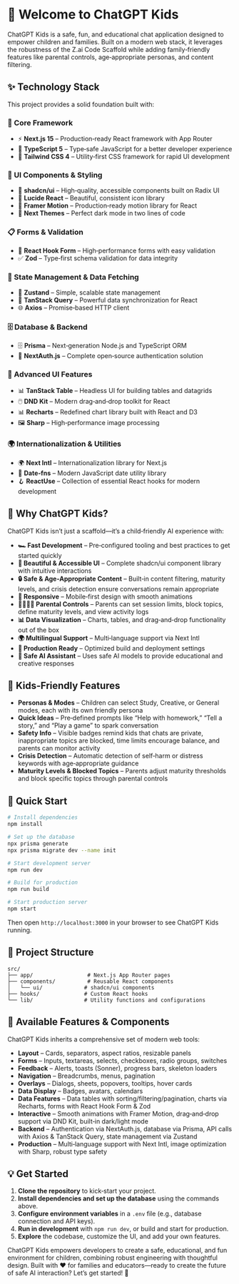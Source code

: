 

# 🚀 Welcome to ChatGPT Kids

ChatGPT Kids is a safe, fun, and educational chat application designed to empower children and families. Built on a modern web stack, it leverages the robustness of the Z.ai Code Scaffold while adding family‑friendly features like parental controls, age‑appropriate personas, and content filtering.

## ✨ Technology Stack

This project provides a solid foundation built with:

### 🎯 Core Framework

* ⚡ **Next.js 15** – Production‑ready React framework with App Router
* 📘 **TypeScript 5** – Type‑safe JavaScript for a better developer experience
* 🎨 **Tailwind CSS 4** – Utility‑first CSS framework for rapid UI development

### 🧩 UI Components & Styling

* 🧩 **shadcn/ui** – High‑quality, accessible components built on Radix UI
* 🎯 **Lucide React** – Beautiful, consistent icon library
* 🌈 **Framer Motion** – Production‑ready motion library for React
* 🎨 **Next Themes** – Perfect dark mode in two lines of code

### 📋 Forms & Validation

* 🎣 **React Hook Form** – High‑performance forms with easy validation
* ✅ **Zod** – Type‑first schema validation for data integrity

### 🔄 State Management & Data Fetching

* 🐻 **Zustand** – Simple, scalable state management
* 🔄 **TanStack Query** – Powerful data synchronization for React
* 🌐 **Axios** – Promise‑based HTTP client

### 🗄️ Database & Backend

* 🗄️ **Prisma** – Next‑generation Node.js and TypeScript ORM
* 🔐 **NextAuth.js** – Complete open‑source authentication solution

### 🎨 Advanced UI Features

* 📊 **TanStack Table** – Headless UI for building tables and datagrids
* 🖱️ **DND Kit** – Modern drag‑and‑drop toolkit for React
* 📊 **Recharts** – Redefined chart library built with React and D3
* 🖼️ **Sharp** – High‑performance image processing

### 🌍 Internationalization & Utilities

* 🌍 **Next Intl** – Internationalization library for Next.js
* 📅 **Date‑fns** – Modern JavaScript date utility library
* 🪝 **ReactUse** – Collection of essential React hooks for modern development

## 🎯 Why ChatGPT Kids?

ChatGPT Kids isn’t just a scaffold—it’s a child‑friendly AI experience with:

* **🏎️ Fast Development** – Pre‑configured tooling and best practices to get started quickly
* **🎨 Beautiful & Accessible UI** – Complete shadcn/ui component library with intuitive interactions
* **🔒 Safe & Age‑Appropriate Content** – Built‑in content filtering, maturity levels, and crisis detection ensure conversations remain appropriate
* **📱 Responsive** – Mobile‑first design with smooth animations
* **👨‍👩‍👧‍👦 Parental Controls** – Parents can set session limits, block topics, define maturity levels, and view activity logs
* **📊 Data Visualization** – Charts, tables, and drag‑and‑drop functionality out of the box
* **🌍 Multilingual Support** – Multi‑language support via Next Intl
* **🚀 Production Ready** – Optimized build and deployment settings
* **🤖 Safe AI Assistant** – Uses safe AI models to provide educational and creative responses

## 🎨 Kids‑Friendly Features

* **Personas & Modes** – Children can select Study, Creative, or General modes, each with its own friendly persona
* **Quick Ideas** – Pre‑defined prompts like “Help with homework,” “Tell a story,” and “Play a game” to spark conversation
* **Safety Info** – Visible badges remind kids that chats are private, inappropriate topics are blocked, time limits encourage balance, and parents can monitor activity
* **Crisis Detection** – Automatic detection of self‑harm or distress keywords with age‑appropriate guidance
* **Maturity Levels & Blocked Topics** – Parents adjust maturity thresholds and block specific topics through parental controls

## 🚀 Quick Start

```bash
# Install dependencies
npm install

# Set up the database
npx prisma generate
npx prisma migrate dev --name init

# Start development server
npm run dev

# Build for production
npm run build

# Start production server
npm start
```

Then open `http://localhost:3000` in your browser to see ChatGPT Kids running.

## 📁 Project Structure

```
src/
├── app/                 # Next.js App Router pages
├── components/          # Reusable React components
│   └── ui/             # shadcn/ui components
├── hooks/              # Custom React hooks
└── lib/                # Utility functions and configurations
```

## 🎨 Available Features & Components

ChatGPT Kids inherits a comprehensive set of modern web tools:

* **Layout** – Cards, separators, aspect ratios, resizable panels
* **Forms** – Inputs, textareas, selects, checkboxes, radio groups, switches
* **Feedback** – Alerts, toasts (Sonner), progress bars, skeleton loaders
* **Navigation** – Breadcrumbs, menus, pagination
* **Overlays** – Dialogs, sheets, popovers, tooltips, hover cards
* **Data Display** – Badges, avatars, calendars
* **Data Features** – Data tables with sorting/filtering/pagination, charts via Recharts, forms with React Hook Form & Zod
* **Interactive** – Smooth animations with Framer Motion, drag‑and‑drop support via DND Kit, built‑in dark/light mode
* **Backend** – Authentication via NextAuth.js, database via Prisma, API calls with Axios & TanStack Query, state management via Zustand
* **Production** – Multi‑language support with Next Intl, image optimization with Sharp, robust type safety

## 💡 Get Started

1. **Clone the repository** to kick‑start your project.
2. **Install dependencies and set up the database** using the commands above.
3. **Configure environment variables** in a `.env` file (e.g., database connection and API keys).
4. **Run in development** with `npm run dev`, or build and start for production.
5. **Explore** the codebase, customize the UI, and add your own features.

ChatGPT Kids empowers developers to create a safe, educational, and fun environment for children, combining robust engineering with thoughtful design. Built with ❤️ for families and educators—ready to create the future of safe AI interaction? Let’s get started! 🚀
